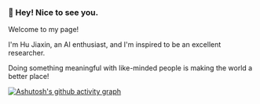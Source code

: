 ### 👋 Hey! Nice to see you. 

Welcome to my page!

I'm Hu Jiaxin, an AI enthusiast, and I'm inspired to be an excellent researcher.

Doing something meaningful with like-minded people is making the world a better place!

[![Ashutosh's github activity graph](https://github-readme-activity-graph.vercel.app/graph?username=Hjxin02AIsharing-Wust&theme=dracula)](https://github.com/ashutosh00710/github-readme-activity-graph)

<!--
**Hjxin02AIsharing-Wust/Hjxin02AIsharing-Wust** is a ✨ _special_ ✨ repository because its `README.md` (this file) appears on your GitHub profile.

Here are some ideas to get you started:

- 🔭 I’m currently working on ...
- 🌱 I’m currently learning ...
- 👯 I’m looking to collaborate on ...
- 🤔 I’m looking for help with ...
- 💬 Ask me about ...
- 📫 How to reach me: ...
- 😄 Pronouns: ...
- ⚡ Fun fact: ...
-->
